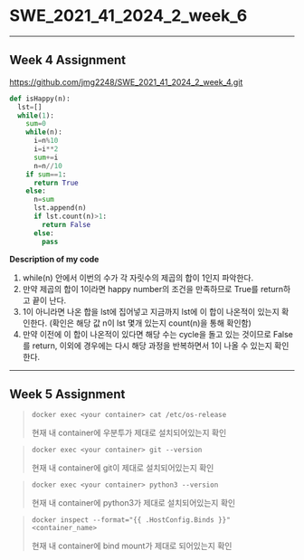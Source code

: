 # SWE_2021_41_2024_2_week_6

---

## Week 4 Assignment
https://github.com/jmg2248/SWE_2021_41_2024_2_week_4.git

```python
def isHappy(n):
  lst=[]
  while(1):
    sum=0
    while(n):
      i=n%10
      i=i**2
      sum+=i
      n=n//10
    if sum==1:
      return True
    else:
      n=sum
      lst.append(n)
      if lst.count(n)>1:
        return False
      else:
        pass
```

__Description of my code__
1. while(n) 안에서 이번의 수가 각 자릿수의 제곱의 합이 1인지 파악한다. 
2. 만약 제곱의 합이 1이라면 happy number의 조건을 만족하므로 True를 return하고 끝이 난다. 
3. 1이 아니라면 나온 합을 lst에 집어넣고 지금까지 lst에 이 합이 나온적이 있는지 확인한다. 
(확인은 해당 값 n이 lst 몇개 있는지 count(n)을 통해 확인함) 
4. 만약 이전에 이 합이 나온적이 있다면 해당 수는 cycle을 돌고 있는 것이므로 False를 return, 이외에 경우에는 다시 해당 과정을 반복하면서 1이 나올 수 있는지 확인한다. 

---

## Week 5 Assignment
> ```shell
> docker exec <your container> cat /etc/os-release
> ```
> 현재 내 container에 우분투가 제대로 설치되어있는지 확인

> ```shell
> docker exec <your container> git --version
> ```
> 현재 내 container에 git이 제대로 설치되어있는지 확인

> ```shell
> docker exec <your container> python3 --version
> ```
> 현재 내 container에 python3가 제대로 설치되어있는지 확인

> ```shell
> docker inspect --format="{{ .HostConfig.Binds }}" <container_name>
> ```
> 현재 내 container에 bind mount가 제대로 되어있는지 확인
